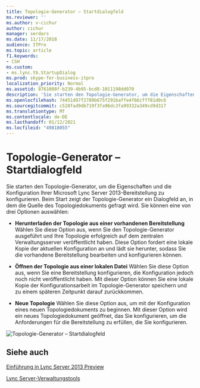 ```yaml
---
title: Topologie-Generator – Startdialogfeld
ms.reviewer: ''
ms.author: v-cichur
author: cichur
manager: serdars
ms.date: 11/17/2018
audience: ITPro
ms.topic: article
f1.keywords:
- CSH
ms.custom:
- ms.lync.tb.StartupDialog
ms.prod: skype-for-business-itpro
localization_priority: Normal
ms.assetid: 8761008f-b239-4b95-bcd8-1011198dd070
description: 'Sie starten den Topologie-Generator, um die Eigenschaften und die Konfiguration Ihrer Microsoft Lync Server 2013-Bereitstellung zu konfigurieren. Beim Start zeigt der Topologie-Generator ein Dialogfeld an, in dem die Quelle des Topologiedokuments gefragt wird. Sie können eine von drei Optionen auswählen:'
ms.openlocfilehash: 74451d97f2789b675f291baffe4f66cfff81d0c6
ms.sourcegitcommit: c528fad9db719f3fa96dc3fa99332a349cd9d317
ms.translationtype: MT
ms.contentlocale: de-DE
ms.lasthandoff: 01/12/2021
ms.locfileid: "49818055"
---
```

# <a name="topology-builder-startup-dialog"></a>Topologie-Generator – Startdialogfeld

Sie starten den Topologie-Generator, um die Eigenschaften und die Konfiguration Ihrer Microsoft Lync Server 2013-Bereitstellung zu konfigurieren. Beim Start zeigt der Topologie-Generator ein Dialogfeld an, in dem die Quelle des Topologiedokuments gefragt wird. Sie können eine von drei Optionen auswählen:

- **Herunterladen der Topologie aus einer vorhandenen Bereitstellung** Wählen Sie diese Option aus, wenn Sie den Topologie-Generator ausgeführt und Ihre Topologie erfolgreich auf dem zentralen Verwaltungsserver veröffentlicht haben. Diese Option fordert eine lokale Kopie der aktuellen Konfiguration an und lädt sie herunter, sodass Sie die vorhandene Bereitstellung bearbeiten und konfigurieren können.

- **Öffnen der Topologie aus einer lokalen Datei** Wählen Sie diese Option aus, wenn Sie eine Bereitstellung konfigurieren, die Konfiguration jedoch noch nicht veröffentlicht haben. Mit dieser Option können Sie eine lokale Kopie der Konfigurationsarbeit im Topologie-Generator speichern und zu einem späteren Zeitpunkt darauf zurückkommen.

- **Neue Topologie** Wählen Sie diese Option aus, um mit der Konfiguration eines neuen Topologiedokuments zu beginnen. Mit dieser Option wird ein neues Topologiedokument geöffnet, das Sie konfigurieren, um die Anforderungen für die Bereitstellung zu erfüllen, die Sie konfigurieren.

![Topologie-Generator – Startdialogfeld](../../media/Topology_Builder_Startup_Dialog.jpg)

## <a name="see-also"></a>Siehe auch

[Einführung in Lync Server 2013 Preview](https://technet.microsoft.com/library/99dd6b65-e591-421f-852b-ee9fe9588998.aspx)

[Lync Server-Verwaltungstools](https://technet.microsoft.com/library/9b006f93-4f3d-461d-89b8-e80a34fdb3c5.aspx)
